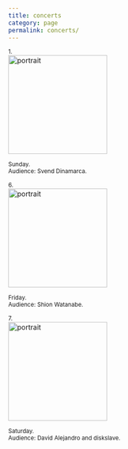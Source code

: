 ```yaml
---
title: concerts
category: page
permalink: concerts/
---
```

<small>1.</small>  
<img src="https://www.yuriumemoto.com/pics/20250824.jpg" alt="portrait" width="200">  

<small>Sunday.</small>  
<small>Audience: Svend Dinamarca.</small>  

<small>6.</small>  
<img src="https://www.yuriumemoto.com/pics/20250822.jpeg" alt="portrait" width="200">  

<small>Friday.</small>  
<small>Audience: Shion Watanabe.</small>  

<small>7.</small>  
<img src="https://www.yuriumemoto.com/pics/20250831.jpg" alt="portrait" width="200">  

<small>Saturday.</small>  
<small>Audience: David Alejandro and diskslave.</small>  
